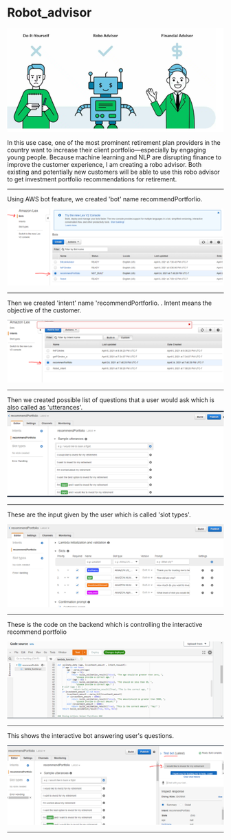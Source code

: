 # Robot_advisor


![](snapshots/robo.PNG)

In this use case, one of the most prominent retirement plan providers in the country want to increase their client portfolio—especially by engaging young people. Because machine learning and NLP are disrupting finance to improve the customer experience, I am creating a robo advisor. Both existing and potentially new customers will be able to use this robo advisor to get investment portfolio recommendations for retirement.

-----------------------------------------------------------------------------------------------------------------------------------------------------------------------------


Using AWS bot feature, we created 'bot' name recommendPortforlio.

![](snapshots/bot.PNG)

-----------------------------------------------------------------------------------------------------------------------------------------------------------------------------


Then we created 'intent' name 'recommendPortforlio. . Intent means the objective of the customer.

![](snapshots/intent.PNG)

-----------------------------------------------------------------------------------------------------------------------------------------------------------------------------


Then we created possible list of questions that a user would ask which is also called as 'utterances'.
![](snapshots/sample_utterances.PNG)

-----------------------------------------------------------------------------------------------------------------------------------------------------------------------------


These are the input given by the user which is called 'slot types'.

![](snapshots/lamda_initialization.PNG)

-----------------------------------------------------------------------------------------------------------------------------------------------------------------------------


These is the code on the backend which is controlling the interactive recommend portfolio

![](snapshots/lamda.PNG)

-----------------------------------------------------------------------------------------------------------------------------------------------------------------------------


This shows the interactive bot answering user's questions.

![](snapshots/interactive_bot.PNG)

-----------------------------------------------------------------------------------------------------------------------------------------------------------------------------
